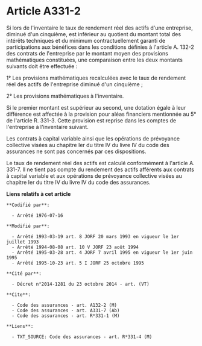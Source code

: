 # Article A331-2

Si lors de l'inventaire le taux de rendement réel des actifs d'une entreprise, diminué d'un cinquième, est inférieur au
quotient du montant total des intérêts techniques et du minimum contractuellement garanti de participations aux bénéfices
dans les conditions définies à l'article A. 132-2 des contrats de l'entreprise par le montant moyen des provisions
mathématiques constituées, une comparaison entre les deux montants suivants doit être effectuée :

1° Les provisions mathématiques recalculées avec le taux de rendement réel des actifs de l'entreprise diminué d'un
cinquième ;

2° Les provisions mathématiques à l'inventaire.

Si le premier montant est supérieur au second, une dotation égale à leur différence est affectée à la provision pour aléas
financiers mentionnée au 5° de l'article R. 331-3. Cette provision est reprise dans les comptes de l'entreprise à
l'inventaire suivant.

Les contrats à capital variable ainsi que les opérations de prévoyance collective visées au chapitre Ier du titre IV du livre
IV du code des assurances ne sont pas concernés par ces dispositions.

Le taux de rendement réel des actifs est calculé conformément à l'article A. 331-7. Il ne tient pas compte du rendement des
actifs afférents aux contrats à capital variable et aux opérations de prévoyance collective visées au chapitre Ier du titre
IV du livre IV du code des assurances.

**Liens relatifs à cet article**

	**Codifié par**:

	  - Arrêté 1976-07-16

	**Modifié par**:

	  - Arrêté 1993-03-19 art. 8 JORF 20 mars 1993 en vigueur le 1er juillet 1993
	  - Arrêté 1994-08-08 art. 10 V JORF 23 août 1994
	  - Arrêté 1995-03-28 art. 4 JORF 7 avril 1995 en vigueur le 1er juin 1995
	  - Arrêté 1995-10-23 art. 5 I JORF 25 octobre 1995

	**Cité par**:

	  - Décret n°2014-1281 du 23 octobre 2014 - art. (VT)

	**Cite**:

	  - Code des assurances - art. A132-2 (M)
	  - Code des assurances - art. A331-7 (Ab)
	  - Code des assurances - art. R*331-1 (M)

	**Liens**:

	  - TXT_SOURCE: Code des assurances - art. R*331-4 (M)
